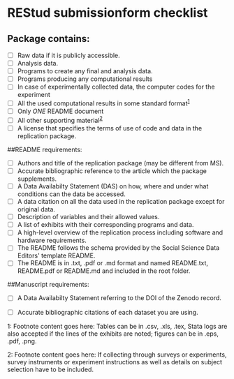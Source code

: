 # REStud submissionform checklist

## Package contains:
- [ ] Raw data if it is publicly accessible. 
- [ ] Analysis data. 
- [ ] Programs to create any final and analysis data.
- [ ] Programs producing any computational results
- [ ] In case of experimentally collected data, the computer codes for the experiment
- [ ] All the used computational results in some standard format<sup>[1](#myfootnote1)</sup>
- [ ] Only *ONE* README document
- [ ] All other supporting material<sup>[2](#myfootnote2)</sup>
- [ ] A license that specifies the terms of use of code and data in the replication package.

##README requirements:
- [ ] Authors and title of the replication package (may be different from MS).
- [ ] Accurate bibliographic reference to the article which the package supplements.
- [ ] A Data Availabilty Statement (DAS) on how, where and under what conditions can the data be accessed.
- [ ] A data citation on all the data used in the replication package except for original data.
- [ ] Description of variables and their allowed values.
- [ ] A list of exhibits with their corresponding programs and data.
- [ ] A high-level overview of the replication process including software and hardware requirements.
- [ ] The README follows the schema provided by the Social Science Data Editors' template README.
- [ ] The README is in .txt, .pdf or .md format and named README.txt, README.pdf or README.md and included in the root folder.

##Manuscript requirements:
- [ ] A Data Availabilty Statement referring to the DOI of the Zenodo record.
- [ ] Accurate bibliographic citations of each dataset you are using.


<a name="myfootnote1">1</a>: Footnote content goes here: Tables can be in .csv, .xls, .tex, Stata logs are also accepted if the lines of the exhibits are noted; figures can be in .eps, .pdf, .png.

<a name="myfootnote2">2</a>: Footnote content goes here: If collecting through surveys or experiments, survey instruments or experiment instructions as well as details on subject selection have to be included. 
